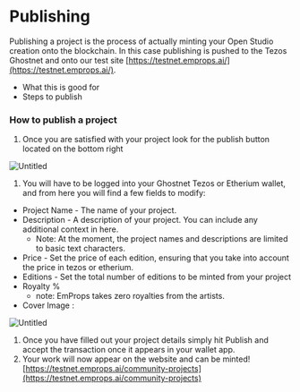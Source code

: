 # Publishing

Publishing a project is the process of actually minting your Open Studio creation onto the blockchain. In this case publishing is pushed to the Tezos Ghostnet and onto our test site [https://testnet.emprops.ai/](https://testnet.emprops.ai/).

* What this is good for
* Steps to publish

### How to publish a project

1. Once you are satisfied with your project look for the publish button located on the bottom right

![Untitled](https://s3-us-west-2.amazonaws.com/secure.notion-static.com/6ff683fa-be90-491c-b4eb-1c5bf45f546b/Untitled.png)

1. You will have to be logged into your Ghostnet Tezos or Etherium wallet, and from here you will find a few fields to modify:

* Project Name - The name of your project.
* Description - A description of your project. You can include any additional context in here.
  * Note: At the moment, the project names and descriptions are limited to basic text characters.
* Price - Set the price of each edition, ensuring that you take into account the price in tezos or etherium.
* Editions - Set the total number of editions to be minted from your project
* Royalty %
  * note: EmProps takes zero royalties from the artists.
* Cover Image :

![Untitled](https://s3-us-west-2.amazonaws.com/secure.notion-static.com/5f8b8398-2c08-4fe7-8947-675b7087ed87/Untitled.png)

1. Once you have filled out your project details simply hit Publish and accept the transaction once it appears in your wallet app.
2. Your work will now appear on the website and can be minted! [https://testnet.emprops.ai/community-projects](https://testnet.emprops.ai/community-projects)
